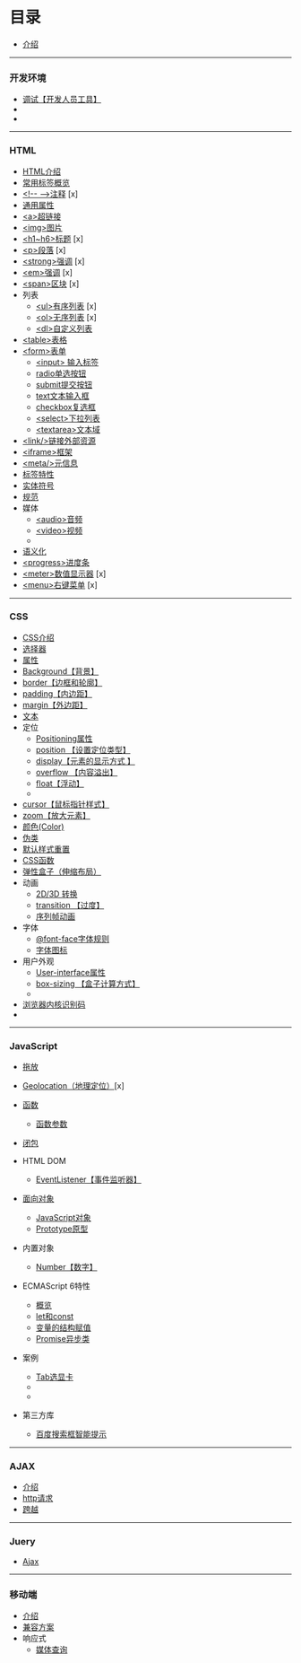 # 目录

* [介绍](README.md)

---
### 开发环境
* [调试【开发人员工具】](Prepare/debug.md)
* []()
* []()
---
### HTML
* [HTML介绍](./HTML/intro.md)
* [常用标签概览](./HTML/often-label.md)
* [&lt;!-- --&gt;注释]() [x]
* [通用属性](./HTML/general-attributes.md)
* [&lt;a&gt;超链接](./HTML/labels/a.md)
* [&lt;img&gt;图片](./HTML/labels/img.md)
* [&lt;h1~h6&gt;标题]() [x]
* [&lt;p&gt;段落]() [x]
* [&lt;strong&gt;强调]() [x]
* [&lt;em&gt;强调]() [x]
* [&lt;span&gt;区块]() [x]
* 列表
  * [&lt;ul&gt;有序列表]() [x]
  * [&lt;ol&gt;无序列表]() [x]
  * [&lt;dl&gt;自定义列表](./HTML/labels/lists/dl.md)
* [&lt;table&gt;表格](./HTML/labels/table.md)
* [&lt;form&gt;表单](./HTML/labels/forms/form.md)
  * [&lt;input&gt; 输入标签](./HTML/labels/forms/input.md)
  * [radio单选按钮](./HTML/labels/forms/radio.md)
  * [submit提交按钮](./HTML/labels/forms/submit.md)
  * [text文本输入框](./HTML/labels/forms/text.md)
  * [checkbox复选框](./HTML/labels/forms/checkbox.md)
  * [&lt;select&gt;下拉列表](./HTML/labels/forms/select.md)
  * [&lt;textarea&gt;文本域](./HTML/labels/forms/textarea.md)
* [&lt;link/&gt;链接外部资源](./HTML/labels/link.md)
* [&lt;iframe&gt;框架](./HTML/labels/iframe.md)
* [&lt;meta/&gt;元信息](./HTML/labels/meta.md)
* [标签特性](./HTML/characteristic.md)
* [实体符号](./HTML/symbols.md)
* [规范](./HTML/specification.md)
*  媒体
   *  [&lt;audio&gt;音频](HTML/labels/media/audio.md)
   *  [&lt;video&gt;视频](HTML/labels/media/video.md)
   *  []()
* [语义化](HTML/semantic.md)
* [&lt;progress&gt;进度条](HTML/labels/progress.md)
* [&lt;meter&gt;数值显示器]() [x]
* [&lt;menu&gt;右键菜单]() [x]
---
### CSS
* [CSS介绍](./CSS/intro.md)
* [选择器](./CSS/selector.md)
* [属性](./CSS/attributes.md)
* [Background【背景】](./CSS/background.md)
* [border【边框和轮廓】](./CSS/border.md)
* [padding【内边距】](./CSS/padding.md)
* [margin【外边距】](./CSS/margin.md)
* [文本](./CSS/text.md)
* 定位
  * [Positioning属性](CSS/Positioning/positioning-attributes.md)
  * [position 【设置定位类型】](CSS/Positioning/position.md)
  * [display【元素的显示方式 】](CSS/Positioning/display.md)
  * [overflow 【内容溢出】](CSS/Positioning/overflow.md)
  * [float【浮动】](CSS/Positioning/float.md)
  * []()
* [cursor【鼠标指针样式】](CSS/cursor.md)
* [zoom【放大元素】](CSS/zoom.md)
* [颜色(Color) ](CSS/color.md)
* [伪类](CSS/pseudo-class.md)
* [默认样式重置](CSS/default-style-reset.md)
* [CSS函数](CSS/css-function.md)
* [弹性盒子（伸缩布局）](CSS/flexible-box.md)
* 动画
  * [2D/3D 转换](CSS/animation/3d-transform.md)
  * [transition 【过度】](CSS/animation/transition.md)
  * [序列帧动画](CSS/animation/keyframes.md)
* 字体
  * [@font-face字体规则](CSS/font/font-face..md)
  * [字体图标](CSS/font/font-icon.md)
* 用户外观
  * [User-interface属性](CSS/user-interface/user-interface-attributes.md)
  * [box-sizing 【盒子计算方式】](CSS/user-interface/box-sizing.md)
  * []()
* [浏览器内核识别码](CSS/sign.md)
* []()
---

### JavaScript

* [拖放](./JavaScript/dragand_drop.md)
* [Geolocation（地理定位）]()[x]
* [函数](javascript:void)
  * [函数参数]()
* [闭包](./JavaScript/function-closures.md)
* HTML DOM
  * [EventListener【事件监听器】](./JavaScript/html-dom/eventlistener.md)
* [面向对象](javascript:void)
  * [JavaScript对象](./JavaScript/obj/intro.md)
  * [Prototype原型](./javascript/obj/prototype.md)
* 内置对象
  * [Number【数字】](./JavaScript/built-in-objects/number.md)
* ECMAScript 6特性
  * [概览](./JavaScript/es6/overview.md)
  * [let和const](./JavaScript/es6/let&const.md)
  * [变量的结构赋值](./javascript/es6/destructuring.md)
  * [Promise异步类](./JavaScript/es6/promise.md)

* 案例
    * [Tab选显卡](JavaScript/case-study/tab.md)
  * []()
  * []()
* 第三方库
  * [百度搜索框智能提示](JavaScript/libs/baiduSug.md)




---

### AJAX
* [介绍](AJAX/intro.md)
* [http请求](AJAX/XMLHttpRequest.md)
* [跨越](AJAX/cross-domain.md)

---

### Juery
* [Ajax](Jqyery/Ajax.md)

---
### 移动端
* [介绍](Mobile/intro.md)
* [兼容方案](Mobile/compatible.md)
* 响应式
  * [媒体查询](Mobile/Responsive/media-inquiries.md)